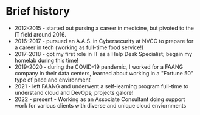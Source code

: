 # Brief history

- 2012-2015 - started out pursing a career in medicine, but pivoted to the IT field around 2016.
- 2016-2017 - pursued an A.A.S. in Cybersecurity at NVCC to prepare for a career in tech (working as full-time food service!)
- 2017-2018 - got my first role in IT as a Help Desk Specialist; begain my homelab during this time!
- 2019-2020 - during the COVID-19 pandemic, I worked for a FAANG company in their data centers, learned about working in a "Fortune 50" type of pace and environment
- 2021 - left FAANG and underwent a self-learning program full-time to understand cloud and DevOps; projects galore!
- 2022 - present - Working as an Associate Consultant doing support work for various clients with diverse and unique cloud enviornments
